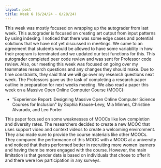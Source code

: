 ```yaml
---
layout: post
title: Week 6 (6/24/24 - 6/28/24)
---
```


This week was mostly focused on wrapping up the autograder from last week. This autograder is focused on creating art output from input patterns by using indexing. I noticed that there was some edge cases and potential solutions that we have not yet discussed in meetings. We came to an agreement that students would be allowed to have some variability in how their program is terminated and we updated our test functions for this. This autograder completed peer code review and was sent for Professor code review. Also, our meeting this week was focused on going over my teammates research questions and any changes they should make. Due to time constraints, they said that we will go over my research questions next week. The Professors gave us the task of completing a research paper outline in preparation for next weeks meeting. We also read a paper this week on a Massive Open Online Computer Course (MOOC):

- "Experience Report: Designing Massive Open Online Computer Science Courses for Inclusion" by Sophia Krause-Levy, Mia Minnes, Christine Alvarado, and Leo Porter

This paper focused on some weaknesses of MOOCs like low completion and diversity rates. The researchers decided to create a new MOOC that uses support video and context videos to create a welcoming environment. They also made sure to provide the course materials like other MOOCs. They compared the performance of this MOOC with a MOOC at a university and noticed that theirs performed better in recruiting more women learners and having them be more engaged with the course. However, the main limitation is that gender data is based on individuals that chose to offer it and there were low participation in any surveys. 

